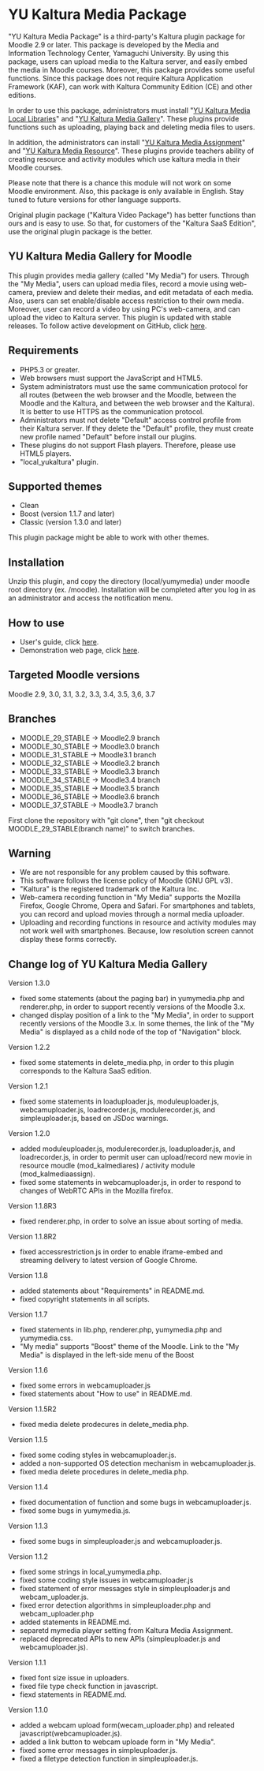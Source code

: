 # YU Kaltura Media Package
"YU Kaltura Media Package" is a third-party's Kaltura plugin package for Moodle 2.9 or later. This package is developed by the Media and Information Technology Center, Yamaguchi University. By using this package, users can upload media to the Kaltura server, and easily embed the media in Moodle courses. Moreover, this package provides some useful functions. Since this package does not require Kaltura Application Framework (KAF), can work with Kaltura Community Edition (CE) and other editions.

In order to use this package, administrators must install "[YU Kaltura Media Local Libraries](https://moodle.org/plugins/local_yukaltura)" and "[YU Kaltura Media Gallery](https://moodle.org/plugins/local_yumymedia)".
These plugins provide functions such as uploading, playing back and deleting media files to users.

In addition, the administrators can install "[YU Kaltura Media Assignment](https://moodle.org/plugins/mod_kalmediaassign)" and "[YU Kaltura Media Resource](https://moodle.org/plugins/mod_kalmediares)".
These plugins provide teachers ability of creating resource and activity modules which use kaltura media in their Moodle courses.

Please note that there is a chance this module will not work on some Moodle environment. Also, this package is only available in English. Stay tuned to future versions for other language supports.

Original plugin package ("Kaltura Video Package") has better functions than ours and is easy to use. So that, for customers of the "Kaltura SaaS Edition", use the original plugin package is the better.

YU Kaltura Media Gallery for Moodle
------

This plugin provides media gallery (called "My Media") for users. Through the "My Media", users can upload media files, record a movie using web-camera, preview and delete their medias, and edit metadata of each media. Also, users can set enable/disable access restriction to their own media. Moreover, user can record a video by using PC's web-camera, and can upload the video to Kaltura server.
This plugin is updated with stable releases. To follow active development on GitHub, click [here](https://github.com/YU-MITC/moodle-local_yumymedia/).

Requirements
------

* PHP5.3 or greater.
* Web browsers must support the JavaScript and HTML5.
* System administrators must use the same communication protocol for all routes (between the web browser and the Moodle, between the Moodle and the Kaltura, and between the web browser and the Kaltura). It is better to use HTTPS as the communication protocol.
* Administrators must not delete "Default" access control profile from their Kaltura server. If they delete the "Default" profile, they must create new profile named "Default" before install our plugins.
* These plugins do not support Flash players. Therefore, please use HTML5 players.
* "local_yukaltura" plugin.

Supported themes
-----

* Clean
* Boost (version 1.1.7 and later)
* Classic (version 1.3.0 and later)

This plugin package might be able to work with other themes.

Installation
------

Unzip this plugin, and copy the directory (local/yumymedia) under moodle root directory (ex. /moodle).
Installation will be completed after you log in as an administrator and access the notification menu.

How to use
------

* User's guide, click [here](http://www.cc.yamaguchi-u.ac.jp/guides/cas/plugins/userguide_version1.3.pdf).
* Demonstration web page, click [here](http://www.cc.yamaguchi-u.ac.jp/guides/cas/plugins/demo/).

Targeted Moodle versions
------

Moodle 2.9, 3.0, 3.1, 3.2, 3.3, 3.4, 3.5, 3,6, 3.7

Branches
------

* MOODLE_29_STABLE -> Moodle2.9 branch
* MOODLE_30_STABLE -> Moodle3.0 branch
* MOODLE_31_STABLE -> Moodle3.1 branch
* MOODLE_32_STABLE -> Moodle3.2 branch
* MOODLE_33_STABLE -> Moodle3.3 branch
* MOODLE_34_STABLE -> Moodle3.4 branch
* MOODLE_35_STABLE -> Moodle3.5 branch
* MOODLE_36_STABLE -> Moodle3.6 branch
* MOODLE_37_STABLE -> Moodle3.7 branch

First clone the repository with "git clone", then "git checkout MOODLE_29_STABLE(branch name)" to switch branches.

Warning
------

* We are not responsible for any problem caused by this software. 
* This software follows the license policy of Moodle (GNU GPL v3).
* "Kaltura" is the registered trademark of the Kaltura Inc.
* Web-camera recording function in "My Media" supports the Mozilla Firefox, Google Chrome, Opera and Safari. For smartphones and tablets, you can record and upload movies through a normal media uploader.
* Uploading and recording functions in resource and activity modules may not work well with smartphones. Because, low resolution screen cannot display these forms correctly.

Change log of YU Kaltura Media Gallery
------

Version 1.3.0

* fixed some statements (about the paging bar) in yumymedia.php and renderer.php, in order to support recently versions of the Moodle 3.x.
* changed display position of a link to the "My Media", in order to support recently versions of the Moodle 3.x. In some themes, the link of the "My Media" is displayed as a child node of the top of "Navigation" block.

Version 1.2.2

* fixed some statements in delete_media.php, in order to this plugin corresponds to the Kaltura SaaS edition.

Version 1.2.1

* fixed some statements in loaduploader.js, moduleuploader.js, webcamuploader.js, loadrecorder.js, modulerecorder.js, and simpleuploader.js, based on JSDoc warnings.

Version 1.2.0

* added moduleuploader.js, modulerecorder.js, loaduploader.js, and loadrecorder.js, in order to permit user can upload/record new movie in resource moudle (mod_kalmediares) / activity module (mod_kalmediaassign).
* fixed some statements in webcamuploader.js, in order to respond to changes of WebRTC APIs in the Mozilla firefox.

Version 1.1.8R3

* fixed renderer.php, in order to solve an issue about sorting of media.

Version 1.1.8R2

* fixed accessrestriction.js in order to enable iframe-embed and streaming delivery to latest version of Google Chrome.

Version 1.1.8

* added statements about "Requirements" in README.md.
* fixed copyright statements in all scripts.

Version 1.1.7

* fixed statements in lib.php, renderer.php, yumymedia.php and yumymedia.css.
* "My media" supports "Boost" theme of the Moodle. Link to the "My Media" is displayed in the left-side menu of the Boost

Version 1.1.6

* fixed some errors in webcamuploader.js
* fixed statements about "How to use" in README.md.

Version 1.1.5R2

* fixed media delete prodecures in delete_media.php.

Version 1.1.5

* fixed some coding styles in webcamuploader.js.
* added a non-supported OS detection mechanism in webcamuploader.js.
* fixed media delete procedures in delete_media.php.

Version 1.1.4

* fixed documentation of function and some bugs in webcamuploader.js.
* fixed some bugs in yumymedia.js.

Version 1.1.3

* fixed some bugs in simpleuploader.js and webcamuploader.js.

Version 1.1.2

* fixed some strings in local_yumymedia.php.
* fixed some coding style issues in webcamuploader.js
* fixed statement of error messages style in simpleuploader.js and webcam_uploader.js.
* fixed error detection algorithms in simpleuploader.php and webcam_uploader.php
* added statements in README.md.
* separetd mymedia player setting from Kaltura Media Assignment.
* replaced deprecated APIs to new APIs (simpleuploader.js and webcamuploader.js).

Version 1.1.1

* fixed font size issue in uploaders.
* fixed file type check function in javascript.
* fiexd statements in README.md.

Version 1.1.0

* added a webcam upload form(wecam_uploader.php) and releated javascript(webcamuploader.js).
* added a link button to webcam uploade form in "My Media".
* fixed some error messages in simpleuploader.js.
* fixed a filetype detection function in simpleuploader.js.

